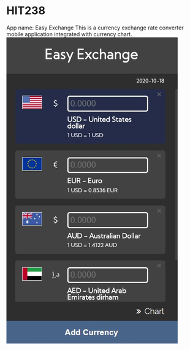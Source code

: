 # HIT238
App name: Easy Exchange
This is a currency exchange rate converter mobile application integrated with currency chart.
<img src="img/homepage.JPG">
